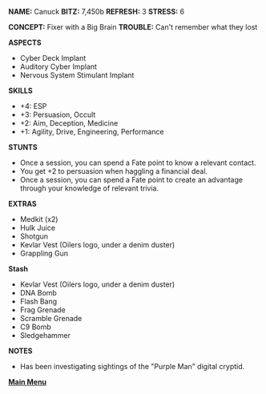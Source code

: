 **NAME:** Canuck
**BITZ:** 7,450b
**REFRESH:** 3
**STRESS:** 6

**CONCEPT:** Fixer with a Big Brain
**TROUBLE:** Can't remember what they lost

**ASPECTS** 
- Cyber Deck Implant
- Auditory Cyber Implant
- Nervous System Stimulant Implant

**SKILLS**
- +4: ESP
- +3: Persuasion, Occult
- +2: Aim, Deception, Medicine
- +1: Agility, Drive, Engineering, Performance

**STUNTS**
- Once a session, you can spend a Fate point to know a relevant contact.
- You get +2 to persuasion when haggling a financial deal.
- Once a session, you can spend a Fate point to create an advantage through your knowledge of relevant trivia.

**EXTRAS**
- Medkit (x2)
- Hulk Juice
- Shotgun
- Kevlar Vest (Oilers logo, under a denim duster)
- Grappling Gun 

**Stash**
- Kevlar Vest (Oilers logo, under a denim duster)
- DNA Bomb 
- Flash Bang 
- Frag Grenade
- Scramble Grenade 
- C9 Bomb 
- Sledgehammer

**NOTES**
- Has been investigating sightings of the "Purple Man" digital cryptid.

 **[Main Menu](../README.md)**